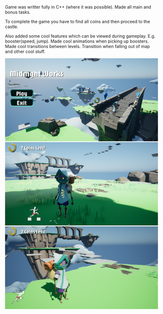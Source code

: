 Game was writter fully in C++ (where it was possible). 
Made all main and bonus tasks.

To complete the game you have to find all coins and then proceed to the castle.

Also added some cool features which can be viewed during gameplay. E.g. booster(speed, jump).
Made cool animations when picking up boosters.
Made cool transitions between levels. Transition when falling out of map and other cool stuff.

![alt text](image.png)
![alt text](image-1.png)
![alt text](image-2.png)